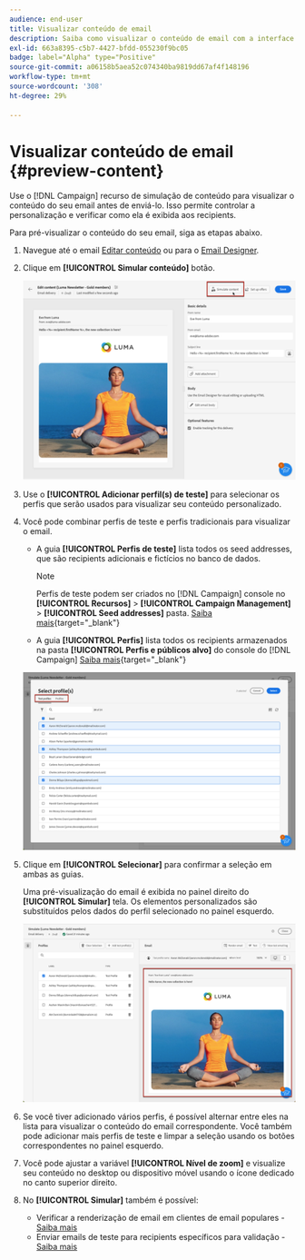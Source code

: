 ```yaml
---
audience: end-user
title: Visualizar conteúdo de email
description: Saiba como visualizar o conteúdo de email com a interface do Campaign Web
exl-id: 663a8395-c5b7-4427-bfdd-055230f9bc05
badge: label="Alpha" type="Positive"
source-git-commit: a06158b5aea52c074340ba9819dd67af4f148196
workflow-type: tm+mt
source-wordcount: '308'
ht-degree: 29%

---
```



# Visualizar conteúdo de email {#preview-content}

Use o [!DNL Campaign] recurso de simulação de conteúdo para visualizar o conteúdo do seu email antes de enviá-lo. Isso permite controlar a personalização e verificar como ela é exibida aos recipients.

Para pré-visualizar o conteúdo do seu email, siga as etapas abaixo.

1. Navegue até o email [Editar conteúdo](../content/edit-content.md) ou para o [Email Designer](../content/get-started-email-designer.md).

1. Clique em **[!UICONTROL Simular conteúdo]** botão.

   ![](assets/simulate-button.png)

1. Use o **[!UICONTROL Adicionar perfil(s) de teste]** para selecionar os perfis que serão usados para visualizar seu conteúdo personalizado.

1. Você pode combinar perfis de teste e perfis tradicionais para visualizar o email.

   * A guia **[!UICONTROL Perfis de teste]** lista todos os seed addresses, que são recipients adicionais e fictícios no banco de dados.

      >[!NOTE]
      >
      >Perfis de teste podem ser criados no [!DNL Campaign] console no **[!UICONTROL Recursos]** > **[!UICONTROL Campaign Management]** > **[!UICONTROL Seed addresses]** pasta. [Saiba mais](https://experienceleague.adobe.com/docs/campaign-classic/using/sending-messages/using-seed-addresses/creating-seed-addresses.html){target="_blank"}

   * A guia **[!UICONTROL Perfis]** lista todos os recipients armazenados na pasta **[!UICONTROL Perfis e públicos alvo]** do console do [!DNL Campaign] [Saiba mais](https://experienceleague.adobe.com/docs/campaign/campaign-v8/audience/view-profiles.html){target="_blank"}

   ![](assets/simulate-select-profiles.png)

1. Clique em **[!UICONTROL Selecionar]** para confirmar a seleção em ambas as guias.

   Uma pré-visualização do email é exibida no painel direito do **[!UICONTROL Simular]** tela. Os elementos personalizados são substituídos pelos dados do perfil selecionado no painel esquerdo.

   ![](assets/simulate-preview.png)

1. Se você tiver adicionado vários perfis, é possível alternar entre eles na lista para visualizar o conteúdo do email correspondente. Você também pode adicionar mais perfis de teste e limpar a seleção usando os botões correspondentes no painel esquerdo.

1. Você pode ajustar a variável **[!UICONTROL Nível de zoom]** e visualize seu conteúdo no desktop ou dispositivo móvel usando o ícone dedicado no canto superior direito.

1. No **[!UICONTROL Simular]** também é possível:
   * Verificar a renderização de email em clientes de email populares - [Saiba mais](email-rendering.md)
   * Enviar emails de teste para recipients específicos para validação - [Saiba mais](proofs.md)



